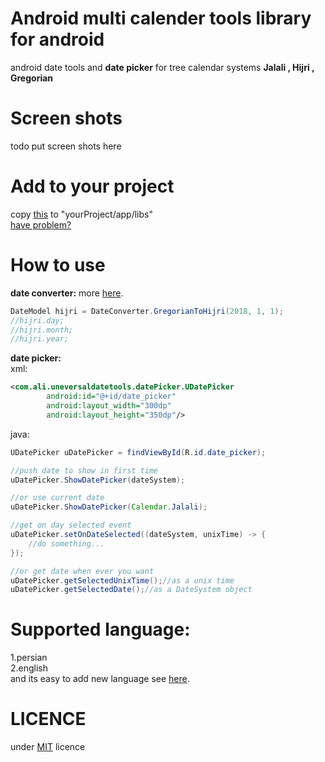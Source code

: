 # Android multi calender tools library for android
android date tools and <b>date picker</b> for tree calendar systems <b>Jalali , Hijri , Gregorian</b>

# Screen shots
todo put screen shots here

# Add to your project
copy [this](https://github.com/hooshkar/AndroidMultiCalenderTools/releases/download/1.0.0/uneversaldatetools.aar) to "yourProject/app/libs" <br> [have problem?](https://github.com/hooshkar/AndroidMultiCalenderTools/wiki/install)

# How to use
<b>date converter:</b> more
[here](https://github.com/hooshkar/AndroidMultiCalenderTools/wiki/Convert).
~~~java
DateModel hijri = DateConverter.GregorianToHijri(2018, 1, 1);
//hijri.day;
//hijri.month;
//hijri.year;
~~~

<b>date picker:</b> <br>
xml:
~~~xml
<com.ali.uneversaldatetools.datePicker.UDatePicker
        android:id="@+id/date_picker"
        android:layout_width="300dp"
        android:layout_height="350dp"/>
~~~
java:
~~~java
UDatePicker uDatePicker = findViewById(R.id.date_picker);

//push date to show in first time
uDatePicker.ShowDatePicker(dateSystem);

//or use current date
uDatePicker.ShowDatePicker(Calendar.Jalali);

//get on day selected event
uDatePicker.setOnDateSelected((dateSystem, unixTime) -> {
    //do something...
});

//or get date when ever you want
uDatePicker.getSelectedUnixTime();//as a unix time
uDatePicker.getSelectedDate();//as a DateSystem object

~~~

# Supported language:
1.persian <br>
2.english <br>
and its easy to add new language see
[here](https://github.com/hooshkar/AndroidMultiCalenderTools/wiki/language).

# LICENCE
under [MIT](https://github.com/hooshkar/AndroidMultiCalenderTools/blob/master/LICENSE) licence
